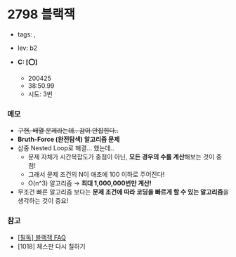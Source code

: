 # 2798 블랙잭
 - tags: ,
 - lev: b2

- **C: [:o:]**
  - 200425
  - 38:50.99
  - 시도: 3번

### 메모
 - ~~구현, 배열 문제라는데.. 감이 안잡힌다..~~
 - **Bruth-Force (완전탐색) 알고리즘 문제**
 - 삼중 Nested Loop로 해결... 했는데..
    - 문제 자체가 시간복잡도가 중점이 아닌, **모든 경우의 수를 계산**해보는 것이 중점!
    - 그래서 문제 조건의 N이 애초에 100 이하로 주어진다!
    - O(n^3) 알고리즘 → **최대 1,000,000번만 계산!**
 - 무조건 빠른 알고리즘 보다는 **문제 조건에 따라 코딩을 빠르게 할 수 있는 알고리즘**을 생각하는 것이 중요!

### 참고
 - [[필독] 블랙잭 FAQ](https://www.acmicpc.net/board/view/47357)
 - [1018] 체스판 다시 칠하기
